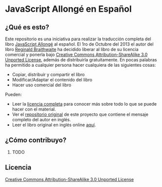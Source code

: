 # JavaScript Allongé en Español
## ¿Qué es esto?

Este repositorio es una iniciativa para realizar la traducción completa del libro [JavaScript Allongé](https://leanpub.com/javascript-allonge) al español. El 1ro de Octubre del 2013 el autor del libro [Reginald Braithwaite](https://github.com/raganwald) ha decidido liberar al libro de su licencia comercial y ponerla bajo [Creative Commons Attribution-ShareAlike 3.0 Unported License](http://creativecommons.org/licenses/by-sa/3.0/deed.es), además de distribuirla gratuitamente. En pocas palabras ha permitido a cualquier persona hacer cualquiera de las siguientes cosas:

* Copiar, distribuir y compartir el libro
* Modificar/Adaptar el contenido del libro
* Hacer uso comercial del libro

Pueden:

* Leer la [licencia completa](http://creativecommons.org/licenses/by-sa/3.0/deed.es) para conocer más sobre todo lo que se puede hacer con el material.
* Ver el [repositorio original](https://github.com/raganwald/javascript-allonge) de este proyecto que contiene el mensaje completo del autor en inglés.
* Leer el libro original en inglés online [aquí](https://leanpub.com/javascript-allonge/read).

## ¿Cómo contribuyo?

1. TODO

## Licencia

[Creative Commons Attribution-ShareAlike 3.0 Unported License](http://creativecommons.org/licenses/by-sa/3.0/deed.es)